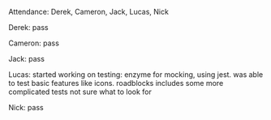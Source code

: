 Attendance: Derek, Cameron, Jack, Lucas, Nick

Derek: pass

Cameron: pass

Jack: pass

Lucas: started working on testing: enzyme for mocking, using jest. was able to test basic features like icons.
roadblocks includes some more complicated tests not sure what to look for

Nick: pass
